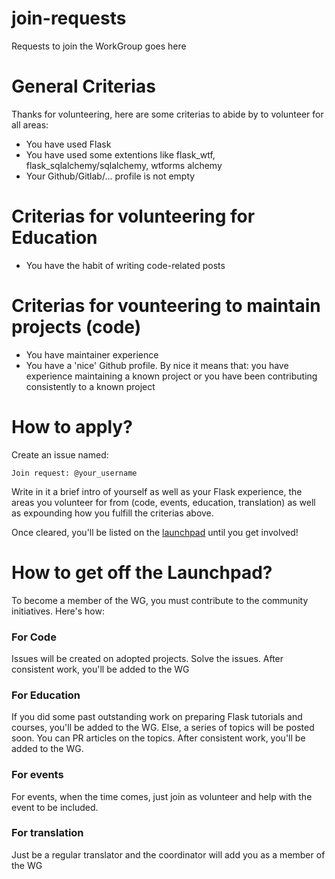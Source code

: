 # join-requests

Requests to join the WorkGroup goes here

# General Criterias

Thanks for volunteering, here are some criterias to abide by to volunteer for all areas:

- You have used Flask
- You have used some extentions like flask_wtf, flask_sqlalchemy/sqlalchemy, wtforms alchemy
- Your Github/Gitlab/... profile is not empty

# Criterias for volunteering for Education

- You have the habit of writing code-related posts

# Criterias for vounteering to maintain projects (code)

- You have maintainer experience
- You have a 'nice' Github profile. By nice it means that: you have experience maintaining a known project or you have been contributing consistently to a known project

# How to apply?

Create an issue named: 

`Join request: @your_username`

Write in it a brief intro of yourself as well as your Flask experience, the areas you volunteer for from (code, events, education, translation) as well as expounding how you fulfill the criterias above.

Once cleared, you'll be listed on the [launchpad](https://github.com/flaskcwg/join-requests/issues/1) until you get involved!

# How to get off the Launchpad?

To become a member of the WG, you must contribute to the community initiatives. Here's how:

### For Code

Issues will be created on adopted projects. Solve the issues. After consistent work, you'll be added to the WG

### For Education

If you did some past outstanding work on preparing Flask tutorials and courses, you'll be added to the WG. Else, a series of topics will be posted soon. You can PR articles on the topics. After consistent work, you'll be added to the WG.

### For events

For events, when the time comes, just join as volunteer and help with the event to be included.

### For translation

Just be a regular translator and the coordinator will add you as a member of the WG
